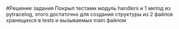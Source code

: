 #Решение задания
Покрыл тестами модуль handlers и 1 метод из pytracelog, этого достаточно для создания структуры из 2 файлов хранящихся в tests и вызываемых main файлом
